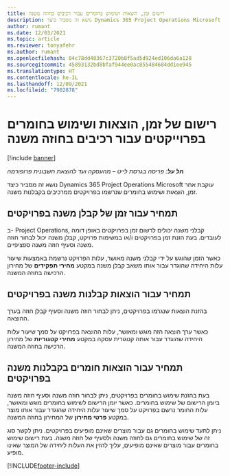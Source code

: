 ```yaml
---
title: רישום זמן, הוצאות ושימוש בחומרים עבור רכיבים בחוזה משנה
description: נושא זה מסביר כיצד Dynamics 365 Project Operations‏ Microsoft עוקבת אחר זמן, הוצאות ושימוש בחומרים שנרשמו בפרויקטים ממרכיבים בקבלנות משנה.
author: rumant
ms.date: 12/03/2021
ms.topic: article
ms.reviewer: tonyafehr
ms.author: rumant
ms.openlocfilehash: 04c78dd48367c3720b8f5ad5d924ed106da6a128
ms.sourcegitcommit: 45893132bd8bfaf944ee0ac855484684dd1ee945
ms.translationtype: HT
ms.contentlocale: he-IL
ms.lasthandoff: 12/09/2021
ms.locfileid: "7902878"
---
```

# <a name="recording-time-expenses-and-material-usage-on-projects-for-subcontracted-components"></a>רישום של זמן, הוצאות ושימוש בחומרים בפרוייקטים עבור רכיבים בחוזה משנה

[!include [banner](../../includes/dataverse-preview.md)]

_**חל על**: פריסה בגרסת לייט – מהעסקה ועד להוצאת חשבונית פרופורמה_

נושא זה מסביר כיצד Dynamics 365 Project Operations‏ Microsoft עוקבת אחר זמן, הוצאות ושימוש בחומרים שנרשמו בפרויקטים ממרכיבים בקבלנות משנה.

## <a name="costing-for-subcontractor-time-on-projects"></a>תמחיר עבור זמן של קבלן משנה בפרויקטים
ב- Project Operations, קבלני משנה יכולים לרשום זמן בפרויקטים באופן דומה לעובדים. בעת הזנת זמן בפרויקטים ו/או במשימות פרויקט, קבלן משנה יכול לבחור חוזה משנה וסעיף חוזה משנה ספציפיים.

כאשר הזמן שהוגש על ידי קבלני משנה מאושר, עלות הפרויקט נרשמת באמצעות שיעור עלות היחידה שהוגדר עבור אותו משאב קבלן משנה במקטע **מחירי תפקידים** של מחירון הרכישה בחוזה המשנה.

## <a name="costing-for-subcontracted-expenses-on-projects"></a>תמחיר עבור הוצאות קבלנות משנה בפרויקטים
בהזנת הוצאות שנגרמו בפרויקטים, ניתן לבחור חוזה משנה וסעיף קבלן חוזה בערך ההוצאה. 

כאשר ערך הוצאה הזה מוגש ומאושר, עלות ההוצאה בפרויקט על סמך שיעור עלות היחידה שהוגדר עבור אותה קטגורית עסקה במקטע **מחירי קטגוריות** של מחירון הרכישה בחוזה המשנה.

## <a name="costing-for-subcontracted-materials-on-projects"></a>תמחיר עבור הוצאות חומרים בקבלנות משנה בפרויקטים
בעת בהזנת שימוש בחומרים בפרויקטים, ניתן לבחור חוזה משנה וסעיף חוזה משנה ביומן הרישום של שימוש בחומרים. כאשר יומן הרישום לשימוש בחומרים מוגש ומאושר, עלות החומר נרשם בפרויקט על סמך שיעור עלות היחידה שהוגדר עבור אותו מוצר במקטע **פרטי מחירון** של המחירון בחוזה המשנה.

ניתן לתעד שימוש בחומרים גם עבור מוצרים שאינם מופיעים בפרויקטים. ניתן לקשר סוג זה של שימוש בחומרים גם לחוזה משנה ולסעיף של חוזה משנה. בעת רישום שימוש בחומרים עבור מוצרים שאינם מופיעים, עליך להזין את העלות ליחידה של המוצר שאינו מופיע. 


[!INCLUDE[footer-include](../../includes/footer-banner.md)]
